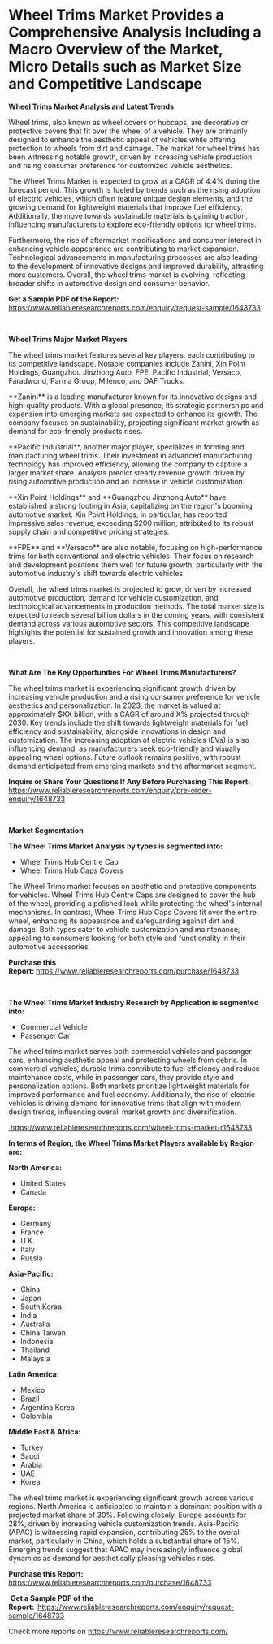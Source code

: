 <p><h1>Wheel Trims Market Provides a Comprehensive Analysis Including a Macro Overview of the Market, Micro Details such as Market Size and Competitive Landscape</h1></p><p><strong>Wheel Trims Market Analysis and Latest Trends</strong></p>
<p><p>Wheel trims, also known as wheel covers or hubcaps, are decorative or protective covers that fit over the wheel of a vehicle. They are primarily designed to enhance the aesthetic appeal of vehicles while offering protection to wheels from dirt and damage. The market for wheel trims has been witnessing notable growth, driven by increasing vehicle production and rising consumer preference for customized vehicle aesthetics.</p><p>The Wheel Trims Market is expected to grow at a CAGR of 4.4% during the forecast period. This growth is fueled by trends such as the rising adoption of electric vehicles, which often feature unique design elements, and the growing demand for lightweight materials that improve fuel efficiency. Additionally, the move towards sustainable materials is gaining traction, influencing manufacturers to explore eco-friendly options for wheel trims.</p><p>Furthermore, the rise of aftermarket modifications and consumer interest in enhancing vehicle appearance are contributing to market expansion. Technological advancements in manufacturing processes are also leading to the development of innovative designs and improved durability, attracting more customers. Overall, the wheel trims market is evolving, reflecting broader shifts in automotive design and consumer behavior.</p></p>
<p><strong>Get a Sample PDF of the Report:&nbsp;</strong> <a href="https://www.reliableresearchreports.com/enquiry/request-sample/1648733?utm_campaign=2243&utm_medium=2&utm_source=Github&utm_content=ia&utm_term=30032025&utm_id=wheel-trims">https://www.reliableresearchreports.com/enquiry/request-sample/1648733</a></p>
<p>&nbsp;</p>
<p><strong>Wheel Trims Major Market Players</strong></p>
<p><p>The wheel trims market features several key players, each contributing to its competitive landscape. Notable companies include Zanini, Xin Point Holdings, Guangzhou Jinzhong Auto, FPE, Pacific Industrial, Versaco, Faradworld, Parma Group, Milenco, and DAF Trucks. </p><p>**Zanini** is a leading manufacturer known for its innovative designs and high-quality products. With a global presence, its strategic partnerships and expansion into emerging markets are expected to enhance its growth. The company focuses on sustainability, projecting significant market growth as demand for eco-friendly products rises.</p><p>**Pacific Industrial**, another major player, specializes in forming and manufacturing wheel trims. Their investment in advanced manufacturing technology has improved efficiency, allowing the company to capture a larger market share. Analysts predict steady revenue growth driven by rising automotive production and an increase in vehicle customization.</p><p>**Xin Point Holdings** and **Guangzhou Jinzhong Auto** have established a strong footing in Asia, capitalizing on the region's booming automotive market. Xin Point Holdings, in particular, has reported impressive sales revenue, exceeding $200 million, attributed to its robust supply chain and competitive pricing strategies.</p><p>**FPE** and **Versaco** are also notable, focusing on high-performance trims for both conventional and electric vehicles. Their focus on research and development positions them well for future growth, particularly with the automotive industry's shift towards electric vehicles.</p><p>Overall, the wheel trims market is projected to grow, driven by increased automotive production, demand for vehicle customization, and technological advancements in production methods. The total market size is expected to reach several billion dollars in the coming years, with consistent demand across various automotive sectors. This competitive landscape highlights the potential for sustained growth and innovation among these players.</p></p>
<p>&nbsp;</p>
<p><strong>What Are The Key Opportunities For Wheel Trims Manufacturers?</strong></p>
<p><p>The wheel trims market is experiencing significant growth driven by increasing vehicle production and a rising consumer preference for vehicle aesthetics and personalization. In 2023, the market is valued at approximately $XX billion, with a CAGR of around X% projected through 2030. Key trends include the shift towards lightweight materials for fuel efficiency and sustainability, alongside innovations in design and customization. The increasing adoption of electric vehicles (EVs) is also influencing demand, as manufacturers seek eco-friendly and visually appealing wheel options. Future outlook remains positive, with robust demand anticipated from emerging markets and the aftermarket segment.</p></p>
<p><strong>Inquire or Share Your Questions If Any Before Purchasing This Report:</strong> <a href="https://www.reliableresearchreports.com/enquiry/pre-order-enquiry/1648733?utm_campaign=2243&utm_medium=2&utm_source=Github&utm_content=ia&utm_term=30032025&utm_id=wheel-trims">https://www.reliableresearchreports.com/enquiry/pre-order-enquiry/1648733</a></p>
<p>&nbsp;</p>
<p><strong>Market Segmentation</strong></p>
<p><strong>The Wheel Trims Market Analysis by types is segmented into:</strong></p>
<p><ul><li>Wheel Trims Hub Centre Cap</li><li>Wheel Trims Hub Caps Covers</li></ul></p>
<p><p>The Wheel Trims market focuses on aesthetic and protective components for vehicles. Wheel Trims Hub Centre Caps are designed to cover the hub of the wheel, providing a polished look while protecting the wheel's internal mechanisms. In contrast, Wheel Trims Hub Caps Covers fit over the entire wheel, enhancing its appearance and safeguarding against dirt and damage. Both types cater to vehicle customization and maintenance, appealing to consumers looking for both style and functionality in their automotive accessories.</p></p>
<p><strong>Purchase this Report:&nbsp;</strong><a href="https://www.reliableresearchreports.com/purchase/1648733?utm_campaign=2243&utm_medium=2&utm_source=Github&utm_content=ia&utm_term=30032025&utm_id=wheel-trims">https://www.reliableresearchreports.com/purchase/1648733</a></p>
<p>&nbsp;</p>
<p><strong>The Wheel Trims Market Industry Research by Application is segmented into:</strong></p>
<p><ul><li>Commercial Vehicle</li><li>Passenger Car</li></ul></p>
<p><p>The wheel trims market serves both commercial vehicles and passenger cars, enhancing aesthetic appeal and protecting wheels from debris. In commercial vehicles, durable trims contribute to fuel efficiency and reduce maintenance costs, while in passenger cars, they provide style and personalization options. Both markets prioritize lightweight materials for improved performance and fuel economy. Additionally, the rise of electric vehicles is driving demand for innovative trims that align with modern design trends, influencing overall market growth and diversification.</p></p>
<p><a href="https://www.reliableresearchreports.com/wheel-trims-market-r1648733?utm_campaign=2243&utm_medium=2&utm_source=Github&utm_content=ia&utm_term=30032025&utm_id=wheel-trims">&nbsp;https://www.reliableresearchreports.com/wheel-trims-market-r1648733</a></p>
<p><strong>In terms of Region, the Wheel Trims Market Players available by Region are:</strong></p>
<p>
    <p> <strong> North America: </strong>
        <ul>
            <li>United States</li>
            <li>Canada</li>
        </ul>
        </p> 
    <p> <strong> Europe: </strong>
        <ul>
            <li>Germany</li>
            <li>France</li>
            <li>U.K.</li>
            <li>Italy</li>
            <li>Russia</li>
        </ul>
        </p> 
    <p> <strong> Asia-Pacific: </strong>
        <ul>
            <li>China</li>
            <li>Japan</li>
            <li>South Korea</li>
            <li>India</li>
            <li>Australia</li>
            <li>China Taiwan</li>
            <li>Indonesia</li>
            <li>Thailand</li>
            <li>Malaysia</li>
        </ul>
        </p> 
    <p> <strong> Latin America: </strong>
        <ul>
            <li>Mexico</li>
            <li>Brazil</li>
            <li>Argentina Korea</li>
            <li>Colombia</li>
        </ul>
        </p> 
    <p> <strong> Middle East & Africa: </strong>
        <ul>
            <li>Turkey</li>
            <li>Saudi</li>
            <li>Arabia</li>
            <li>UAE</li>
            <li>Korea</li>
        </ul>
    </p>
    </p>
<p><p>The wheel trims market is experiencing significant growth across various regions. North America is anticipated to maintain a dominant position with a projected market share of 30%. Following closely, Europe accounts for 28%, driven by increasing vehicle customization trends. Asia-Pacific (APAC) is witnessing rapid expansion, contributing 25% to the overall market, particularly in China, which holds a substantial share of 15%. Emerging trends suggest that APAC may increasingly influence global dynamics as demand for aesthetically pleasing vehicles rises.</p></p>
<p><strong>Purchase this Report: </strong><a href="https://www.reliableresearchreports.com/purchase/1648733?utm_campaign=2243&utm_medium=2&utm_source=Github&utm_content=ia&utm_term=30032025&utm_id=wheel-trims">https://www.reliableresearchreports.com/purchase/1648733</a></p>
<p>&nbsp;<strong>Get a Sample PDF of the Report:&nbsp;&nbsp;</strong><a href="https://www.reliableresearchreports.com/enquiry/request-sample/1648733?utm_campaign=2243&utm_medium=2&utm_source=Github&utm_content=ia&utm_term=30032025&utm_id=wheel-trims">https://www.reliableresearchreports.com/enquiry/request-sample/1648733</a></p>
<p><strong></strong></p>
<p>Check more reports on <a href="https://www.reliableresearchreports.com/?utm_campaign=2243&utm_medium=2&utm_source=Github&utm_content=ia&utm_term=30032025&utm_id=wheel-trims">https://www.reliableresearchreports.com/</a></p>